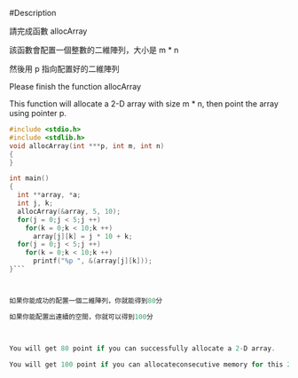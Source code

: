 #Description

請完成函數 allocArray

該函數會配置一個整數的二維陣列，大小是 m * n

然後用 p 指向配置好的二維陣列

Please finish the function allocArray

This function will allocate a 2-D array with size m * n, then point the array using pointer p.

```c
#include <stdio.h>
#include <stdlib.h>
void allocArray(int ***p, int m, int n)
{
}

int main()
{
  int **array, *a;
  int j, k;
  allocArray(&array, 5, 10);
  for(j = 0;j < 5;j ++)
    for(k = 0;k < 10;k ++)
      array[j][k] = j * 10 + k;
  for(j = 0;j < 5;j ++)
    for(k = 0;k < 10;k ++)
      printf("%p ", &(array[j][k]));
}```



如果你能成功的配置一個二維陣列，你就能得到80分

如果你能配置出連續的空間，你就可以得到100分



You will get 80 point if you can successfully allocate a 2-D array.

You will get 100 point if you can allocateconsecutive memory for this 2-D array.
